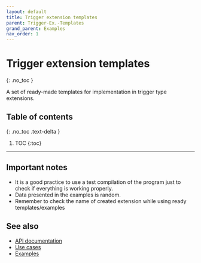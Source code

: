 ```yaml
---
layout: default
title: Trigger extension templates
parent: Trigger-Ex.-Templates
grand_parent: Examples
nav_order: 1
---
```

 
# Trigger extension templates
{: .no_toc }

A set of ready-made templates for implementation in trigger type extensions.

## Table of contents
{: .no_toc .text-delta }
 
1. TOC
{:toc}
 
---
 

 
## Important notes
- It is a good practice to use a test compilation of the program just to check if everything is working properly.
- Data presented in the examples is random.
- Remember to check the name of created extension while using ready templates/examples
 
 
## See also
- [API documentation](../../../documentation/api-specification)
- [Use cases](../../../examples/use-cases)
- [Examples](../../../examples)

